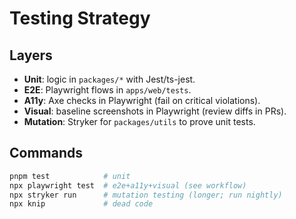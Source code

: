 # Testing Strategy

## Layers
- **Unit**: logic in `packages/*` with Jest/ts-jest.
- **E2E**: Playwright flows in `apps/web/tests`.
- **A11y**: Axe checks in Playwright (fail on critical violations).
- **Visual**: baseline screenshots in Playwright (review diffs in PRs).
- **Mutation**: Stryker for `packages/utils` to prove unit tests.

## Commands
```bash
pnpm test            # unit
npx playwright test  # e2e+a11y+visual (see workflow)
npx stryker run      # mutation testing (longer; run nightly)
npx knip             # dead code
```
